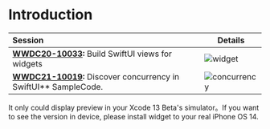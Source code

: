 # Introduction

| Session | Details |
|:--|---|
| **[WWDC20-10033](https://developer.apple.com/videos/play/wwdc2020/10033):** Build SwiftUI views for widgets | ![widget](./2020:10033/widget.gif) |
| **[WWDC21-10019](https://developer.apple.com/videos/play/wwdc2021/10019/):** Discover concurrency in SwiftUI** SampleCode. | ![concurrency](./2021:10019/10019-14-refreshable.gif) |


It only could display preview in your Xcode 13 Beta's simulator。If you want to see the version in device, please install widget to your real iPhone OS 14.
